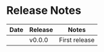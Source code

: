 # Release Notes

| Date | Release | Notes         |
| ---- | ------- | ------------- |
|      | v0.0.0  | First release |



